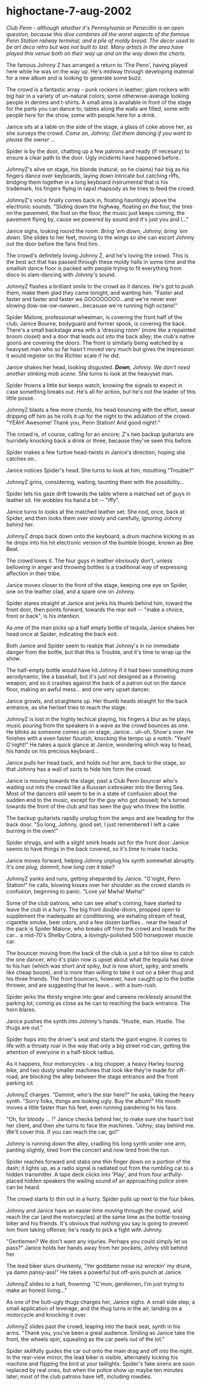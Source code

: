 <!-- TITLE: highoctane-7-aug-2002 -->
<!-- SUBTITLE: A game log for High Octane -->

# highoctane-7-aug-2002

_Club Penn - although whether it's Pennsylvania or Penecillin is an open question, because this dive combines all the worst aspects of the famous Penn Station railway terminal, and a pile of moldy bread. The decor used to be art deco retro but was not built to last. Many artists in the area have played this venue both on their way up and on the way down the charts._

The famous Johnny Z has arranged a return to 'The Penn', having played here while he was on the way up. He's midway through developing material for a new album and is looking to generate some buzz.

The crowd is a fantastic array - punk rockers in leather; glam rockers with big hair in a variety of un-natural colors; some otherwise-average looking people in denims and t-shirts. A small area is available in front of the stage for the parts you can dance to; tables along the walls are filled, some with people here for the show, some with people here for a drink.

Janice sits at a table on the side of the stage, a glass of coke above her, as she surveys the crowd. _Come on, Johnny. Get them dancing if you want to please the owner ..._

Spider is by the door, chatting up a few patrons and ready (if necesary) to ensure a clear path to the door. Ugly incidents have happened before..

JohnnyZ's alive on stage, his blonde (natural, so he claims) hair big as his fingers dance over keyboards, laying down intricate but catching riffs, bridging them together in a long keyboard instrumental that is his trademark, his fingers flying in rapid rhapsody as he tries to feed the crowd.

JohnnyZ's voice finally comes back in, floating hauntingly above the electronic sounds. "Sliding down the highway, floating on the four, the tires on the pavement, the foot on the floor, the music just keeps coming, the pavement flying by, cause we powered by sound and it's just you and I..."

Janice sighs, looking round the room. _Bring 'em down, Johnny, bring 'em down._ She slides to her feet, moving to the wings so she can escort Johnny out the door before the fans find him.

The crowd's definitely loving Johnny Z, and he's loving the crowd. This is the best act that has passed through these moldy halls in some time and the smallish dance floor is packed with people trying to fit everything from disco to slam-dancing with Johnny's sound.

JohnnyZ flashes a brilliant smile to the crowd as it dances. He's got to push them, make them glad they came tonight, and wanting him. "Faster and faster and faster and faster we GOOOOOOOO...and we're never ever slowing dow-ow-ow-owwwn...becasuse we're running high octane!"

Spider Malone, professional wheelman, is covering the front half of the club; Janice Bourne, bodyguard and former spook, is covering the back. There's a small backstage area with a 'dressing room' (more like a repainted broom closet) and a door that leads out into the back alley; the club's native goons are covering the doors. The front is similarly being watched by a heavyset man who so far hasn't moved very much but gives the impression it would register on the Richter scale if he did.

Janice shakes her head, looking disgusted. _**Down**, Johnny. We don't need another stinking mob scene._ She turns to look at the heavyset man.

Spider frowns a little but keeps watch, knowing the signals to expect in case something breaks out. He's all for action, but he's not the leader of this little posse.

JohnnyZ blasts a few more chords, his head bouncing with the effort, sweat dripping off him as he rolls it up for the night to the adulation of the crowd. "YEAH! Awesome! Thank you, Penn Station! And good night!:"

The crowd is, of course, calling for an encore; Z's two backup guitarists are hurridely knocking back a drink or three, because they've seen this before.

Spider makes a few furtive head-twists in Janice's direction, hoping she catches on..

Janice notices Spider's head. She turns to look at him, mouthing "Trouble?"

JohnnyZ grins, considering, waiting, taunting them with the possibility...

Spider lets his gaze drift towards the table where a matched set of guys in leather sit. He wobbles his hand a bit -- "iffy".

Janice turns to looks at the matched leather set. She nod, once, back at Spider, and then looks them over slowly and carefully, ignoring Johnny behind her.

JohnnyZ drops back down onto the keyboard, a drum machine kicking in as he drops into his hit electronic version of the bumble boogie, known as Bee Beat.

The crowd loves it. The four guys in leather obviously don't, unless bellowing in anger and throwing bottles is a traditional way of expressing affection in their tribe.

Janice moves closer to the front of the stage, keeping one eye on Spider, one on the leather clad, and a spare one on Johnny.

Spider stares straight at Janice and jerks his thumb behind him, toward the front door, then points forward, towards the rear exit -- "make a choice, front or back", is his intention.

As one of the man picks up a half empty bottle of tequila, Janice shakes her head once at Spider, indicating the back exit.

Both Janice and Spider seem to realize that Johnny's in no immediate danger from the bottle, but that this is Trouble, and it's time to wrap up the show.

The half-empty bottle would have hit Johnny if it had been something more aerodynamic, like a baseball, but it's just not designed as a throwing weapon, and so it crashes against the back of a patron out on the dance floor, making an awful mess... and one very upset dancer.

Janice growls, and straightens up. Her thumb heads straight for the back entrance, as she herlsef tries to reach the stage.

JohnnyZ is lost in the highly techical playing, his fingers a blur as he plays, music pouring from the speakers in a wave as the crowd bounces as one. He blinks as someone comes up on stage, Janice... uh-oh. Show's over. He finishes with a even faster flourish, knocking the tempo up a notch. "Yeah! G'night!" He takes a quick glance at Janice, wondering which way to head, his hands on his precious keyboard...

Janice pulls her head back, and holds out her arm, back to the stage, so that Johnny has a wall of sorts to hide him form the crowd.

Janice is moving towards the stage, past a Club Penn bouncer who's wading out into the crowd like a Russian icebreaker into the Bering Sea. Most of the dancers still seem to be in a state of confusion about the sudden end to the music, except for the guy who got doused; he's turned towards the front of the club and has seen the guy who threw the bottle.

The backup guitarists rapidly unplug from the amps and are heading for the back door. "So long, Johnny, good set, I just remembered I left a cake burning in the oven!"

Spider shrugs, and with a slight smirk heads out for the front door. Janice seems to have things in the back covered, so it's time to make tracks.

Janice moves forward, helping Johnny unplug his synth somewhat abruptly. _It's one plug, dammit, how long can it take?_

JohnnyZ yanks and runs, getting sheparded by Janice. "G'night, Penn Station!" he calls, blowing kisses over her shoulder as the crowd stands in confusion, beginning to panic. "Love ya! Mwha! Mwha!"

Some of the club patrons, who can see what's coming, have started to leave the club in a hurry. The big front double-doors, propped open to supplement the inadequate air conditioning, are exhaling stream of heat, cigarette smoke, beer odors, and a few dozen barflies... near the head of the pack is Spider Malone, who breaks off from the crowd and heads for the car... a mid-70's Shelby Cobra, a lovingly-polished 500 horsepower muscle car.

The bouncer moving from the back of the club is just a bit too slow to catch the one dancer, who it's plain now is upset about what the tequila has done to his hair (which was short and spiky, but is now short, spiky, and smells like cheap booze), and is more than willing to take it out on a biker thug and his three friends. The front bouncers, however, have caught up to the bottle thrower, and are suggesting that he leave... with a bum-rush.

Spider jerks the thirsty engine into gear and careens recklessly around the parking lot, coming as close as he can to reaching the back entrance. The horn blares.

Janice pushes the synth into Johnny's hands. "Hustle, man. Hustle. The thugs are out."

Spider hops into the driver's seat and starts the giant engine. It comes to life with a throaty roar in the way that only a big street rod can, getting the attention of everyone in a half-block radius.

As it happens, four motorcycles - a big chopper, a heavy Harley touring bike, and two dusty smaller machines that look like they're made for off-road, are blocking the alley between the stage entrance and the front parking lot.

JohnnyZ charges. "Dammit, who's the star here?" he asks, taking the heavy synth. "Sorry folks, things are looking ugly. Buy the album!" His mouth moves a little faster than his feet, even running pandering to his fans.

"Oh, for bloody ... !" Janice checks behind her, to make sure she hasn't lost her client, and then she turns to face the machines. "Johny; stay behind me. We'll cover this. If you can reach the car, go!"

Johnny is running down the alley, cradling his long synth under one arm, panting slightly, tired from the concert and now tired from the run.

Spider reaches forward and stabs one thin finger down on a portion of the dash; it lights up, as a radio signal is radiated out from the rumbling car to a hidden transmitter. A tape deck clicks into 'Play', and from four artfully-placed hidden speakers the wailing sound of an approaching police siren can be heard.

The crowd starts to thin out in a hurry. Spider pulls up next to the four bikes.

Johnny and Janice have an easier time moving through the crowd, and reach the car (and the motorcycles) at the same time as the bottle-tossing biker and his friends. It's obvious that nothing you say is going to prevent him from taking offense; he's ready to pick a fight with Johnny.

"Gentlemen? We don't want any injuries. Perhaps you could simply let us pass?" Janice holds her hands away from her pockets, Johny still behind her.

The lead biker slurs drunkenly, "Yer goddamn noise isz wreckin' my drunk, ya damn pansy-ass!" He takes a powerful but off-axis punch at Janice.

JohnnyZ slides to a halt, frowning. "C'mon, gentlemen, I'm just trying to make an honest living..."

As one of the butt-ugly thugs charges her, Janice sighs. A small side step, a small application of leverage, and the thug turns in the air, landing on a motorcycle and knocking it over.

JohnnyZ slides past the crowd, leaping into the back seat, synth in his arms. "Thank you, you've been a great audience. Smiling as Janice take the front, the wheels spin, squealing as the car peels out of the lot."

Spider skillfully guides the car out onto the main drag and off into the night. In the rear-view mirror, the lead biker is visible, alternately kicking his machine and flipping the bird at your taillights. Spider's fake sirens are soon replaced by real ones, but when the police show up maybe ten minutes later; most of the club patrons have left, including rowdies.